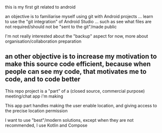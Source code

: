 this is my first git related to android

an objective is to familiarise myself using git with Android projects
... learn to use the "git integration" of Android Studio
... such as see what files are not required/should not be "sent to the git"/made public

I'm not really interested about the "backup" aspect for now, more about organisation/collaboration preparation

an other objective is to increase my motivation to make this source code efficient, because when people can see my code, that motivates me to code, and to code better
---
This repo project is a "part" of a (closed source, commercial purpose) meeting/chat app i'm making

This app part handles making the user enable location, and giving access to the precise location permission

I want to use "best"/modern solutions, except when they are not recommended, I use Kotlin and Compose